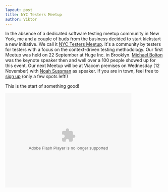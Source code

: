```yaml
---
layout: post
title: NYC Testers Meetup
author: Viktor
---
```


In the absence of a dedicated software testing meetup community in New York, me and a couple of buds from the business decided to start kickstart a new initiative. We call it [NYC Testers Meetup][1]. It's a community by testers for testers with a focus on the context-driven testing methodology. Our first Meetup was held on 22 September at Huge Inc. in Brooklyn. [Michael Bolton][2] was the keynote speaker then and well over a 100 people showed up for this event. Our next Meetup will be at Viacom premises on Wednesday (12 November) with [Noah Sussman][3] as speaker. If you are in town, feel free to [sign up][4] (only a few spots left!)

This is the start of something good!

<object width="400" height="300"> <param name="flashvars" value="offsite=true&lang=en-us&page_show_url=%2Fphotos%2Ftherollingtester%2Fsets%2F72157647509611507%2Fshow%2F&page_show_back_url=%2Fphotos%2Ftherollingtester%2Fsets%2F72157647509611507%2F&set_id=72157647509611507&jump_to="></param> <param name="movie" value="https://www.flickr.com/apps/slideshow/show.swf?v=1811922554"></param> <param name="allowFullScreen" value="true"></param><embed type="application/x-shockwave-flash" src="https://www.flickr.com/apps/slideshow/show.swf?v=1811922554" allowFullScreen="true" flashvars="offsite=true&lang=en-us&page_show_url=%2Fphotos%2Ftherollingtester%2Fsets%2F72157647509611507%2Fshow%2F&page_show_back_url=%2Fphotos%2Ftherollingtester%2Fsets%2F72157647509611507%2F&set_id=72157647509611507&jump_to=" width="400" height="300"></embed></object>

[1]: http://www.meetup.com/NYC-Testers/
[2]: http://developsense.com
[3]: http://www.onemorebug.com/
[4]: http://www.meetup.com/NYC-Testers/events/214609432/
